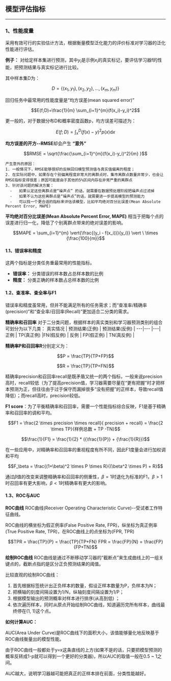## 模型评估指标
---

### 1、性能度量
采用有效可行的实验估计方法，根据衡量模型泛化能力的评价标准对学习器的泛化性能进行评估。

**例子：**
对给定样本集进行预测，其中$y_i$是示例$x_i$的真实标记，要评估学习器f的性能，把预测结果与真实标记进行比较。

其中样本集D为：
```math
D = \{{(x_1, y_1), (x_2, y_2), ..., (x_m, y_m)}\}
```

回归任务中最常用的性能度量是“均方误差(mean squared error)”
```math
E(f;D)=\frac{1}{m} \sum_{i=1}^{m}(f(x_i)-y_i)^2
```

更一般的，对于数据分布D和概率密度函数p，均方误差可描述为：
```math
E(f;D)=\int_{x}^{D}{(f(x)-y)^2}{p(x)}\text{d}x
```
**均方误差的开方--RMSE**却会产生 **“意外”**
```math
RMSE = \sqrt{\frac{\sum_{i=1}^{m}(f(x_i)-y_i)^2}{m} }
```
~~~~
产生意外的原因：
1. 一般情况下，RMSE能够很好的反映回归模型预测值与真实值偏离的程度；
2. 在实际问题中，如果存在个别偏离程度非常大的离群点时，集市离群点数量非常少，也会让RMSE指标变得很差；原因可能是由于其他的5%区间内存在非常严重的离群点
3. 针对该问题的解决方案：
  -   如果认定这些离群点是“噪声点” 的话，就需要在数据预处理阶段把噪声点过滤掉
  -   如果不认为这些离群点是“噪声点”的话，就需要进一步提高模型的预测能力
  -   可以找一个更合适的指标来评估该模型，比如平均绝对百分比误差(Mean Absolute Percent Error, MAPE)
~~~~
**平均绝对百分比误差(Mean Absolute Percent Error, MAPE)** 相当于把每个点的误差进行归一化，降低了个别离群点带来的绝对误差的影响。
```math
MAPE = \sum_{i=1}^{m} \vert{\frac{(y_i - f(x_i))}{y_i}} \vert \ \times {\frac{100}{m}}
```

#### 1.1、错误率和精度
这两个指标是分类任务重最常用的性能指标。
- **错误率：** 分类错误的样本数占总样本数的比例
- **精度：** 分类正确的样本数占总样本数的比例

#### 1.2、查准率、查全率与F1
错误率和精度虽常用，但并不能满足所有的任务需求；而“查准率/精确率(precision)”和“查全率/召回率(Recall)”更加适合二分类的需求。

**精确率和召回率**
对于二分类问题，根据样本的真实类别和学习器预测类别的组合可划分为以下几类：
真实情况 | 预测结果(正例) | 预测结果(反例) |
---|--- |---|
正例 | TP(真正例) |FN(假反例) |
反例 | FP(假正例) | TN(真反例) |

**精确率P和召回率R**分别定义为：
```math
P = \frac{TP}{TP+FP}
```

```math
R = \frac{TP}{TP+FN}
```

精确率precision和召回率recall是既矛盾又统一的两个指标，一般来说precision高时，recall较低（为了提高precision值，学习器需要尽量在“更有把握”时才把样本预测为正，但往往由于过于保守而漏掉很多“没有把握”的正样本，导致recall值降低）；而recall高时，precision较低。

**F1 score**：为了平衡精确率和召回率，需要一个性能指标综合反映，F1是基于精确率和召回率的调和平均。
```math
F1 = \frac{2 \times precision \times recall}{ precision + recall}
= \frac{2 \times TP}{样例总数 + TP -TN}
```

```math
\frac{1}{F1} = \frac{1}{2} * ({\frac{1}{P}} + {\frac{1}{R}})
```

在一些应用中，对精确率和召回率的重视程度有所不同，因此F1度量会进行加权调和平均
```math
F_\beta = \frac{(1+\beta)^2 \times P \times R}{(\beta^2 \times P) + R}
```
通过$\beta$值的改变来调整精确率和召回率的侧重性，$\beta = 1$时退化为标准的F1，$\beta > 1$时召回率有更大影响，$\beta < 1$时精确率有更大的影响。

#### 1.3、ROC与AUC
**ROC曲线**
ROC曲线(Receiver Operating Characteristic Curve)--受试者工作特征曲线。

ROC曲线的横坐标为假正例率(False Positive Rate, FPR)，纵坐标为真正例率(True Positive Rate, TPR)，在ROC曲线上的点坐标为(FPR, TPR)
```math
TPR = \frac{TP}{P} = \frac{TP}{TP+FN}

FPR = \frac{FP}{N} = \frac{FP}{FP+TN}
```

**绘制ROC曲线**
ROC曲线是通过不断移动学习器的“截断点”来生成曲线上的一组关键点的，截断点指的是区分正负预测结果的阈值。

比较直观的绘制ROC曲线：
1. 首先根据标签统计出正负样本的数量，假设正样本数量为P，负样本为N；
2. 把横轴的刻度间隔设置为1/N，纵轴刻度间隔设置为1/P；
3. 根据模型输出的预测概率对样本进行排序(从高到低)
；
4. 依次遍历样本，同时从原点开始绘制ROC曲线，知道遍历完所有样本，曲线最终停在(1, 1)这个点。

**如何计算AUC：**

AUC(Area Under Curve)是ROC曲线下的面积大小，该值能够量化地反映基于ROC曲线衡量出的模型性能。

由于ROC曲线一般都处于y=x这条直线的上方(如果不是的话，只要把模型预测的概率反转成1-p就可以得到一个更好的分类器)，所以AUC的取值一般在0.5 ~ 1之间。

AUC越大，说明学习器越可能把真正的正样本排在前面，分类性能越好。




